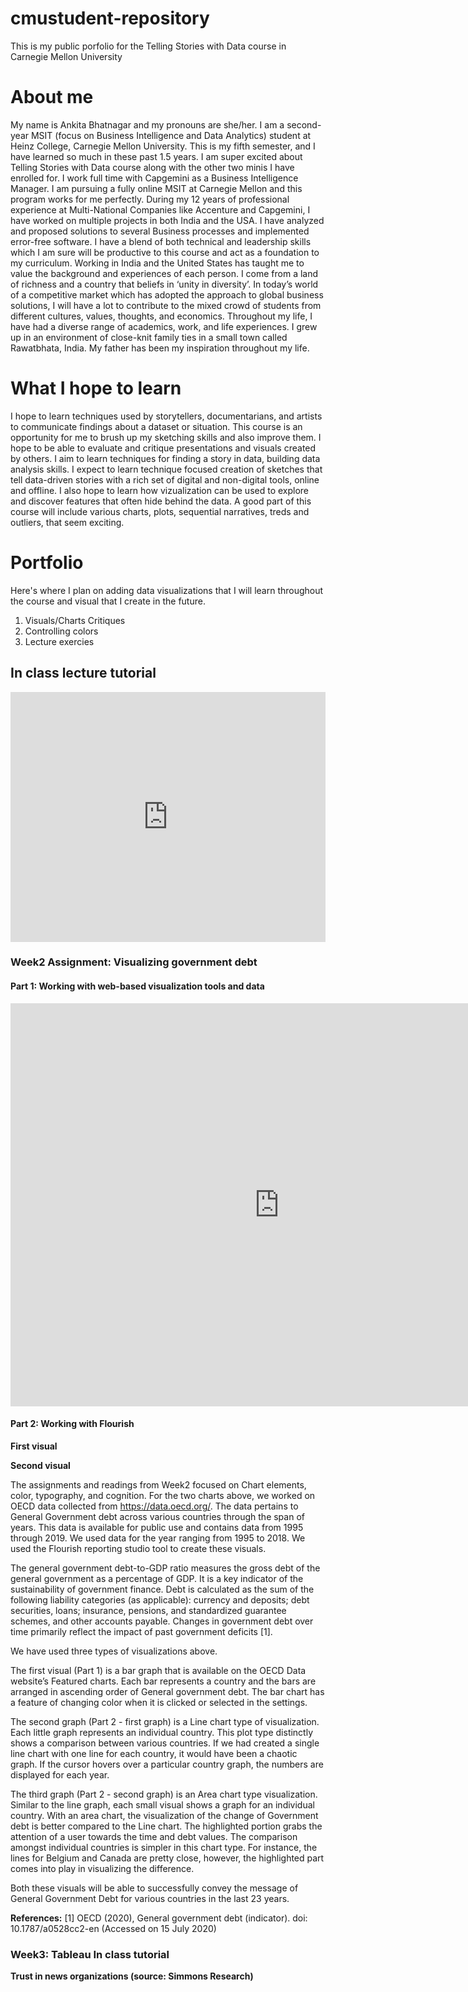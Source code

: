 # cmustudent-repository
This is my public porfolio for the Telling Stories with Data course in Carnegie Mellon University

# About me
My name is Ankita Bhatnagar and my pronouns are she/her. I am a second-year MSIT (focus on Business Intelligence and Data Analytics) student at Heinz College, Carnegie Mellon University. This is my fifth semester, and I have learned so much in these past 1.5 years. I am super excited about Telling Stories with Data course along with the other two minis I have enrolled for. I work full time with Capgemini as a Business Intelligence Manager. I am pursuing a fully online MSIT at Carnegie Mellon and this program works for me perfectly.
During my 12 years of professional experience at Multi-National Companies like Accenture and Capgemini, I have worked on multiple projects in both India and the USA. I have analyzed and proposed solutions to several Business processes and implemented error-free software. I have a blend of both technical and leadership skills which I am sure will be productive to this course and act as a foundation to my curriculum. Working in India and the United States has taught me to value the background and experiences of each person.
I come from a land of richness and a country that beliefs in ‘unity in diversity’. In today’s world of a competitive market which has adopted the approach to global business solutions, I will have a lot to contribute to the mixed crowd of students from different cultures, values, thoughts, and economics. Throughout my life, I have had a diverse range of academics, work, and life experiences. I grew up in an environment of close-knit family ties in a small town called Rawatbhata, India. My father has been my inspiration throughout my life.

# What I hope to learn
I hope to learn techniques used by storytellers, documentarians, and artists to communicate findings about a dataset or situation. This course is an opportunity for me to brush up my sketching skills and also improve them. I hope to be able to evaluate and critique presentations and visuals created by others. I aim to learn techniques for finding a story in data, building data analysis skills. I expect to learn technique focused creation of sketches that tell data-driven stories with a rich set of digital and non-digital tools, online and offline. I also hope to learn how vizualization can be used to explore and discover features that often hide behind the data. A good part of this course will include various charts, plots, sequential narratives, treds and outliers, that seem exciting. 

# Portfolio
Here's where I plan on adding data visualizations that I will learn throughout the course and visual that I create in the future.

1. Visuals/Charts Critiques
2. Controlling colors
3. Lecture exercies

## In class lecture tutorial

<iframe title="Brazil's..." aria-label="chart" id="datawrapper-chart-30a3q" src="https://datawrapper.dwcdn.net/30a3q/1/" scrolling="no" frameborder="0" style="width: 0; min-width: 100% !important; border: none;" height="400"></iframe><script type="text/javascript">!function(){"use strict";window.addEventListener("message",(function(a){if(void 0!==a.data["datawrapper-height"])for(var e in a.data["datawrapper-height"]){var t=document.getElementById("datawrapper-chart-"+e)||document.querySelector("iframe[src*='"+e+"']");t&&(t.style.height=a.data["datawrapper-height"][e]+"px")}}))}();
</script>


### Week2 Assignment: Visualizing government debt

#### Part 1: Working with web-based visualization tools and data

<iframe src="https://data.oecd.org/chart/61L1" width="860" height="645" style="border: 0" mozallowfullscreen="true" webkitallowfullscreen="true" allowfullscreen="true"><a href="https://data.oecd.org/chart/61L1" target="_blank">OECD Chart: General government debt, Total, % of GDP, Annual, 2019</a></iframe>

#### Part 2: Working with Flourish

**First visual**
<div class="flourish-embed flourish-chart" data-src="visualisation/3176641" data-url="https://flo.uri.sh/visualisation/3176641/embed"><script src="https://public.flourish.studio/resources/embed.js"></script></div>

**Second visual**
<div class="flourish-embed flourish-chart" data-src="visualisation/3177546" data-url="https://flo.uri.sh/visualisation/3177546/embed"><script src="https://public.flourish.studio/resources/embed.js"></script></div>

The assignments and readings from Week2 focused on Chart elements, color, typography, and cognition. For the two charts above, we worked on OECD data collected from https://data.oecd.org/. The data pertains to General Government debt across various countries through the span of years. This data is available for public use and contains data from 1995 through 2019. We used data for the year ranging from 1995 to 2018. We used the Flourish reporting studio tool to create these visuals.

The general government debt-to-GDP ratio measures the gross debt of the general government as a percentage of GDP. It is a key indicator of the sustainability of government finance. Debt is calculated as the sum of the following liability categories (as applicable): currency and deposits; debt securities, loans; insurance, pensions, and standardized guarantee schemes, and other accounts payable. Changes in government debt over time primarily reflect the impact of past government deficits [1].

We have used three types of visualizations above.

The first visual (Part 1) is a bar graph that is available on the OECD Data website’s Featured charts. Each bar represents a country and the bars are arranged in ascending order of General government debt. The bar chart has a feature of changing color when it is clicked or selected in the settings.

The second graph (Part 2 - first graph) is a Line chart type of visualization. Each little graph represents an individual country. This plot type distinctly shows a comparison between various countries. If we had created a single line chart with one line for each country, it would have been a chaotic graph. If the cursor hovers over a particular country graph, the numbers are displayed for each year.
 
The third graph (Part 2 - second graph) is an Area chart type visualization. Similar to the line graph, each small visual shows a graph for an individual country. With an area chart, the visualization of the change of Government debt is better compared to the Line chart. The highlighted portion grabs the attention of a user towards the time and debt values. The comparison amongst individual countries is simpler in this chart type. For instance, the lines for Belgium and Canada are pretty close, however, the highlighted part comes into play in visualizing the difference.

Both these visuals will be able to successfully convey the message of General Government Debt for various countries in the last 23 years.
 
**References:**
[1] OECD (2020), General government debt (indicator). doi: 10.1787/a0528cc2-en (Accessed on 15 July 2020)


### Week3: Tableau In class tutorial

**Trust in news organizations (source: Simmons Research)**

<script type='text/javascript' src='https://prod-useast-a.online.tableau.com/javascripts/api/viz_v1.js'></script><div class='tableauPlaceholder' style='width: 1442px; height: 846px;'><object class='tableauViz' width='1442' height='846' style='display:none;'><param name='host_url' value='https%3A%2F%2Fprod-useast-a.online.tableau.com%2F' /> <param name='embed_code_version' value='3' /> <param name='site_root' value='&#47;t&#47;ankitacmu' /><param name='name' value='Week3Inclassexercise&#47;TrustinnewsorganizationssourceSimmonsResearch-thirdvisual' /><param name='tabs' value='yes' /><param name='toolbar' value='yes' /><param name='showAppBanner' value='false' /></object></div>

### Week 3 Assignment 3 & 4: Critique by Design

This assignment was pretty interesting as well as engaging. I learnt a lot about critiques and story telling. The data visualization that I worked on was part of an article published by sports channel ESPNCricinfo. The link to the article is [here](https://www.espncricinfo.com/story/_/id/27143430/kane-williamson-hand-steadies-new-zealand-ship). I decided to pick this topic because Cricket has been an important sport in my life. I have grown watching cricket at home since my chilhood. ESPNCricinfo is a source we all trust for any news / updates related to cricket.
I decided to complete the entire homework using Balsamiq wireframe. Balsamiq was a great opportunity to learn a new wireframing tool.This was my first time working with a wireframing tool. After creating my solution in Balsamiq, I shared an exported copy of wireframe to couple of my fellow classmates to receive their feedback on my work. I have attached the feedback at later part of the page. I followed the steps as mentioned below to work on this project:

 *  Searched for a visual that interests me but could use some rework.
 
 *  Next, I read the article associated with the image and analyzed the visual.
 
 *  I scraped the data out of this visual.
 
 *  I made notes on what went well in the visual and what areas could be improved.
 
 *  Once I had those jotted down, I filled in the Google form for that uses the methodology taught in [Stephen Few's Data Visualization Effectiveness Profile](http://www.perceptualedge.com/articles/visual_business_intelligence/data_visualization_effectiveness_profile.pdf)
 
 *  Next, I started working on Balsamiq to lay out all the content along with the redesign techniques.
 
 *  I explored Flourish studio and Datawrapper to recreate my designs.
 
 The section below contains the imported images from Balsamiq wireframing that explains the thought process and redesigning of this visual. The pdf of this wireframe can be found here: [Assignment 3 & 4 wireframe, Ankita Bhatnagar.pdf](https://github.com/ankita-cmu/cmustudent-repository/files/4961116/Assignment.3.4.wireframe.Ankita.Bhatnagar.pdf)

![Page 1](https://user-images.githubusercontent.com/67939647/88200593-faa44e80-cc0b-11ea-8143-6bbcc7a37e9c.png)


![Page 2](https://user-images.githubusercontent.com/67939647/88195088-3687e580-cc05-11ea-9846-539a2fdef3ee.png)


![Page 3](https://user-images.githubusercontent.com/67939647/88195104-3b4c9980-cc05-11ea-8e28-1f45619bfa7c.png)


![Page 4](https://user-images.githubusercontent.com/67939647/88195116-3e478a00-cc05-11ea-975a-063e7d8a35d3.png)


![Page 5](https://user-images.githubusercontent.com/67939647/88195123-40a9e400-cc05-11ea-9653-96d9e862c7ae.png)


![Page 6](https://user-images.githubusercontent.com/67939647/88195130-443d6b00-cc05-11ea-9929-c706339845b8.png)


![Page 7](https://user-images.githubusercontent.com/67939647/88195151-4d2e3c80-cc05-11ea-9f6e-50874d5ff034.png)


![Page 8](https://user-images.githubusercontent.com/67939647/88195160-50292d00-cc05-11ea-9f0e-99daeee5ee5b.png)


![Page 9](https://user-images.githubusercontent.com/67939647/88195168-528b8700-cc05-11ea-9b34-c22ec8b3fe3a.png)


![Page 10](https://user-images.githubusercontent.com/67939647/88195180-54ede100-cc05-11ea-9e48-235f6aceabca.png)


Once the wireframing and redesign was complete, I requested Shunji Yamuuchi to review my work. She was kind enough to write below feedback:

<img width="723" alt="Peer review 1" src="https://user-images.githubusercontent.com/67939647/88194496-87e3a500-cc04-11ea-91f9-4370add1bd1b.png">

Shunji suggested three improvements on the Column chart. I could not change the title of the chart because Flourish did nt have an option to do it.
However, I changed the below things:

*  Removed the angle from Cricketer names on x-axis

*  Changed the color of Cricketer names from Gray to black.

Here is the improved image:

![Column chart - improved](https://user-images.githubusercontent.com/67939647/88201101-aea5d980-cc0c-11ea-84bc-d71ad7998b54.png)

The second feedback that I received is from Miaojun Xu who was kind enough to write below feedback:

<img width="723" alt="Peer review 2" src="https://user-images.githubusercontent.com/67939647/88221795-98a71180-cc2a-11ea-8796-071bb1dc51e3.png">

Based on Miaojun's suggestions, I changed the bar chart visualization on Datawrapper with following improvements:
 
*  Changed the title to of the chart to be more informative.

*  Removed the legend for color and incorporated the details in title.

Here is the improved bar chart:

![Bar chart improved](https://user-images.githubusercontent.com/67939647/88221853-aa88b480-cc2a-11ea-85fb-b957023686ff.png)

This marks the completion of this assignment. 

